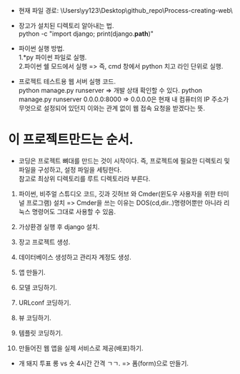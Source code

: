 - 현재 파일 경로: \Users\yy123\Desktop\github_repo\Process-creating-web\

- 장고가 설치된 디렉토리 알아내는 법.  
python -c "import django; print(django.__path__)"

- 파이썬 실행 방법.  
1.*py 파이썬 파일로 실행.  
2.파이썬 쉘 모드에서 실행 => 즉, cmd 창에서 python 치고 라인 단위로 실행.

- 프로젝트 테스트용 웹 서버 실행 코드.  
python manage.py runserver => 개발 상태 확인할 수 있다.
python manage.py runserver 0.0.0.0:8000 => 0.0.0.0은 현재 내 컴퓨터의 IP 주소가 무엇으로 설정되어 있던지 이와는 관계 없이 웹 접속 요청을 받겠다는 뜻.

# 이 프로젝트만드는 순서.

- 코딩은 프로젝트 뼈대를 만드는 것이 시작이다. 즉, 프로젝트에 필요한 디렉토리 및 파일을 구성하고, 설정 파일을 세팅한다.  
참고로 최상위 디렉토리를 루트 디렉토리라 부른다.

1. 파이썬, 비주얼 스튜디오 코드, 깃과 깃허브 와
Cmder(윈도우 사용자을 위한 터미널 프로그램) 설치 => Cmder을 쓰는 이유는 DOS(cd,dir..)명령어뿐만 아니라 리눅스 명령어도 그대로 사용할 수 있음.

2. 가상환경 실행 후 django 설치.

3. 장고 프로젝트 생성.

4. 데이터베이스 생성하고 관리자 계정도 생성.

5. 앱 만들기.

6. 모델 코딩하기.

7. URLconf 코딩하기.

8. 뷰 코딩하기.

9. 템플릿 코딩하기.

10. 만들어진 웹 앱을 실제 서비스로 제공(배포)하기.

- 개 돼지 투표 롱 vs 숏 4시간 간격 ㄱㄱ. => 폼(form)으로 만들기.  